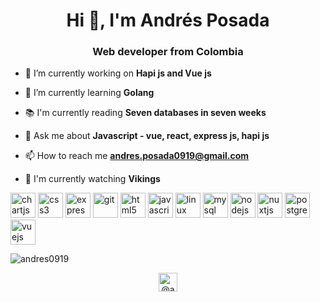 <h1 align="center">Hi 👋, I'm Andrés Posada</h1>
<h3 align="center">Web developer from Colombia</h3>

- 🔭 I’m currently working on **Hapi js and Vue js**

- 🌱 I’m currently learning **Golang**

- :books: I'm currently reading **Seven databases in seven weeks**

- 💬 Ask me about **Javascript - vue, react, express js, hapi js**

- 📫 How to reach me **andres.posada0919@gmail.com**

- :eyes: I'm currently watching **Vikings**

<p align="left"><img src="https://www.chartjs.org/media/logo-title.svg" alt="chartjs" width="40" height="40"/> <img src="https://cdn.icon-icons.com/icons2/2415/PNG/512/css_original_logo_icon_146575.png" alt="css3" width="40" height="40"/> <img src="https://www.vectorlogo.zone/logos/expressjs/expressjs-ar21.svg" alt="express" width="40" height="40"/> <img src="https://www.vectorlogo.zone/logos/git-scm/git-scm-icon.svg" alt="git" width="40" height="40"/> <img src="https://www.vectorlogo.zone/logos/w3_html5/w3_html5-icon.svg" alt="html5" width="40" height="40"/> <img src="https://www.vectorlogo.zone/logos/javascript/javascript-icon.svg" alt="javascript" width="40" height="40"/> <img src="https://www.vectorlogo.zone/logos/linux/linux-icon.svg" alt="linux" width="40" height="40"/> <img src="https://www.vectorlogo.zone/logos/mysql/mysql-icon.svg" alt="mysql" width="40" height="40"/> <img src="https://www.vectorlogo.zone/logos/nodejs/nodejs-icon.svg" alt="nodejs" width="40" height="40"/> <img src="https://www.vectorlogo.zone/logos/nuxtjs/nuxtjs-icon.svg" alt="nuxtjs" width="40" height="40"/> <img src="https://www.vectorlogo.zone/logos/postgresql/postgresql-icon.svg" alt="postgresql" width="40" height="40"/> <img src="https://www.vectorlogo.zone/logos/vuejs/vuejs-icon.svg" alt="vuejs" width="40" height="40"/></p><p><img align="center" src="https://github-readme-stats.vercel.app/api/top-langs/?username=andres0919&layout=compact&hide=html" alt="andres0919" /></p>

<p align="center">
<a href="https://twitter.com/@andresposada09" target="blank"><img align="center" src="https://cdn.jsdelivr.net/npm/simple-icons@3.0.1/icons/twitter.svg" alt="@andresposada09" height="30" width="30" /></a>
</p>
